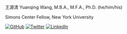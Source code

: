 王源清 Yuanqing Wang, M.B.A., M.F.A., Ph.D. (he/him/his)

Simons Center Fellow, New York University

[![GitHub](https://img.shields.io/badge/yuanqing-wang-%23121011.svg?style=for-the-badge&logo=github&logoColor=white)](https://github.com/yuanqing-wang/)
[![Twitter](https://img.shields.io/badge/YuanqingWang-%231DA1F2.svg?style=for-the-badge&logo=Twitter&logoColor=white)](https://twitter.com/yuanqingwang)
[![LinkedIn](https://img.shields.io/badge/YuanqingWang-%230077B5.svg?style=for-the-badge&logo=linkedin&logoColor=white)](https://www.linkedin.com/in/yuanqing-wang/)
